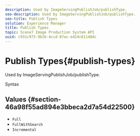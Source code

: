 ```yaml
---
description: Used by ImageServingPublishJob/publishType.
seo-description: Used by ImageServingPublishJob/publishType.
seo-title: Publish Types
solution: Experience Manager
title: Publish Types
topic: Scene7 Image Production System API
uuid: c931c973-9b2b-4ccd-87ac-e424c61148dc
---
```


# Publish Types{#publish-types}

Used by ImageServingPublishJob/publishType.

 Syntax 

## Values {#section-46a98f55ad894e3bbeca2d7a54d22500}

* `Full` 
* `FullWithSearch` 
* `Incremental`


